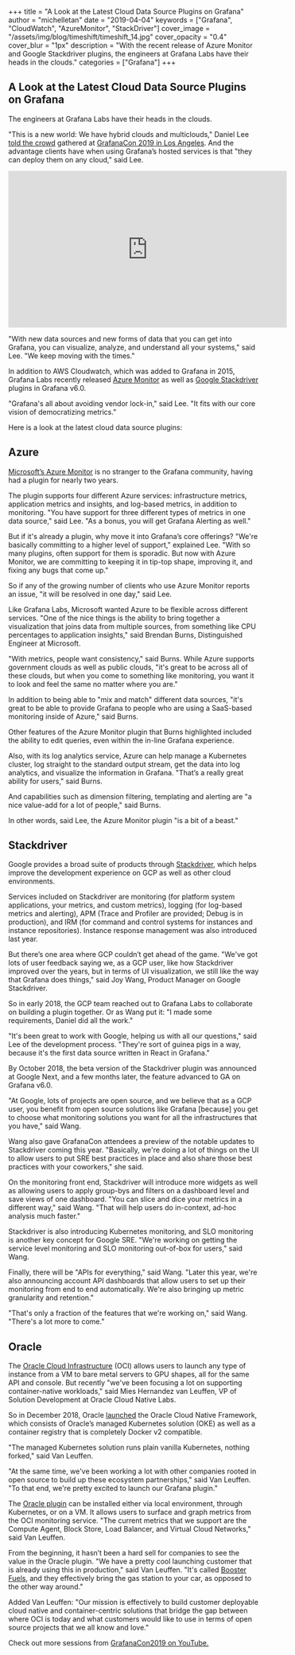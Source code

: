 +++
title = "A Look at the Latest Cloud Data Source Plugins on Grafana"
author = "michelletan"
date = "2019-04-04"
keywords = ["Grafana", "CloudWatch", "AzureMonitor", "StackDriver"]
cover_image = "/assets/img/blog/timeshift/timeshift_14.jpg"
cover_opacity = "0.4"
cover_blur = "1px"
description = "With the recent release of Azure Monitor and Google Stackdriver plugins, the engineers at Grafana Labs have their heads in the clouds."
categories = ["Grafana"]
+++

## A Look at the Latest Cloud Data Source Plugins on Grafana

The engineers at Grafana Labs have their heads in the clouds.

"This is a new world: We have hybrid clouds and multiclouds," Daniel Lee [told the crowd](https://www.youtube.com/watch?v=CoMX5Ky7uwQ&list=PLDGkOdUX1UjqKc3ryyoSpWZvs7yktklQr&index=13) gathered at [GrafanaCon 2019 in Los Angeles](https://grafana.com/blog/2019/03/19/grafanacon-l.a.-recap-grafana-6.0-lgtm-and-more/). And the advantage clients have when using Grafana’s hosted services is that "they can deploy them on any cloud," said Lee.

<iframe width="560" height="315" src="https://www.youtube.com/embed/CoMX5Ky7uwQ" frameborder="0" allow="accelerometer; autoplay; encrypted-media; gyroscope; picture-in-picture" allowfullscreen></iframe>

"With new data sources and new forms of data that you can get into Grafana, you can visualize, analyze, and understand all your systems," said Lee. "We keep moving with the times."

In addition to AWS Cloudwatch, which was added to Grafana in 2015, Grafana Labs recently released [Azure Monitor](http://docs.grafana.org/features/datasources/azuremonitor/) as well as [Google Stackdriver](http://docs.grafana.org/features/datasources/stackdriver/) plugins in Grafana v6.0.

"Grafana's all about avoiding vendor lock-in," said Lee. "It fits with our core vision of democratizing metrics."

Here is a look at the latest cloud data source plugins:

## Azure

[Microsoft’s Azure Monitor](https://azure.microsoft.com/en-us/) is no stranger to the Grafana community, having had a plugin for nearly two years.

The plugin supports four different Azure services: infrastructure metrics, application metrics and insights, and log-based metrics, in addition to monitoring. "You have support for three different types of metrics in one data source," said Lee. "As a bonus, you will get Grafana Alerting as well."

But if it's already a plugin, why move it into Grafana’s core offerings? "We're basically committing to a higher level of support," explained Lee. "With so many plugins, often support for them is sporadic. But now with Azure Monitor, we are committing to keeping it in tip-top shape, improving it, and fixing any bugs that come up."

So if any of the growing number of clients who use Azure Monitor reports an issue, "it will be resolved in one day," said Lee.

Like Grafana Labs, Microsoft wanted Azure to be flexible across different services. "One of the nice things is the ability to bring together a visualization that joins data from multiple sources, from something like CPU percentages to application insights," said Brendan Burns, Distinguished Engineer at Microsoft.

"With metrics, people want consistency," said Burns. While Azure supports government clouds as well as public clouds, "it's great to be across all of these clouds, but when you come to something like monitoring, you want it to look and feel the same no matter where you are."

In addition to being able to "mix and match" different data sources, "it's great to be able to provide Grafana to people who are using a SaaS-based monitoring inside of Azure," said Burns.

Other features of the Azure Monitor plugin that Burns highlighted included the ability to edit queries, even within the in-line Grafana experience.

Also, with its log analytics service, Azure can help manage a Kubernetes cluster, log straight to the standard output stream, get the data into log analytics, and visualize the information in Grafana. "That’s a really great ability for users," said Burns.

And capabilities such as dimension filtering, templating and alerting are "a nice value-add for a lot of people," said Burns.

In other words, said Lee, the Azure Monitor plugin "is a bit of a beast."

## Stackdriver

Google provides a broad suite of products through [Stackdriver](https://cloud.google.com/stackdriver/), which helps improve the development experience on GCP as well as other cloud environments.

Services included on Stackdriver are monitoring (for platform system applications, your metrics, and custom metrics), logging (for log-based metrics and alerting), APM (Trace and Profiler are provided; Debug is in production), and IRM (for command and control systems for instances and instance repositories). Instance response management was also introduced last year.

But there’s one area where GCP couldn’t get ahead of the game. "We've got lots of user feedback saying we, as a GCP user, like how Stackdriver improved over the years, but in terms of UI visualization, we still like the way that Grafana does things," said Joy Wang, Product Manager on Google Stackdriver.

So in early 2018, the GCP team reached out to Grafana Labs to collaborate on building a plugin together. Or as Wang put it: "I made some requirements, Daniel did all the work."

"It's been great to work with Google, helping us with all our questions," said Lee of the development process. "They're sort of guinea pigs in a way, because it's the first data source written in React in Grafana."

By October 2018, the beta version of the Stackdriver plugin was announced at Google Next, and a few months later, the feature advanced to GA on Grafana v6.0.

"At Google, lots of projects are open source, and we believe that as a GCP user, you benefit from open source solutions like Grafana [because] you get to choose what monitoring solutions you want for all the infrastructures that you have," said Wang.

Wang also gave GrafanaCon attendees a preview of the notable updates to Stackdriver coming this year. "Basically, we're doing a lot of things on the UI to allow users to put SRE best practices in place and also share those best practices with your coworkers," she said.

On the monitoring front end, Stackdriver will introduce more widgets as well as allowing users to apply group-bys and filters on a dashboard level and save views of one dashboard. "You can slice and dice your metrics in a different way," said Wang. "That will help users do in-context, ad-hoc analysis much faster."

Stackdriver is also introducing Kubernetes monitoring, and SLO monitoring is another key concept for Google SRE. "We're working on getting the service level monitoring and SLO monitoring out-of-box for users," said Wang.

Finally, there will be "APIs for everything," said Wang. "Later this year, we're also announcing account API dashboards that allow users to set up their monitoring from end to end automatically. We're also bringing up metric granularity and retention."

"That's only a fraction of the features that we're working on," said Wang. "There's a lot more to come."

## Oracle

The [Oracle Cloud Infrastructure](https://cloudnative.oracle.com/) (OCI) allows users to launch any type of instance from a VM to bare metal servers to GPU shapes, all for the same API and console. But recently "we've been focusing a lot on supporting container-native workloads," said Mies Hernandez van Leuffen, VP of Solution Development at Oracle Cloud Native Labs.

So in December 2018, Oracle [launched](https://www.oracle.com/corporate/pressrelease/oracle-cloud-native-framework-121118.html) the Oracle Cloud Native Framework, which consists of Oracle’s managed Kubernetes solution (OKE) as well as a container registry that is completely Docker v2 compatible.

"The managed Kubernetes solution runs plain vanilla Kubernetes, nothing forked," said Van Leuffen.

"At the same time, we've been working a lot with other companies rooted in open source to build up these ecosystem partnerships," said Van Leuffen. "To that end, we're pretty excited to launch our Grafana plugin."

The [Oracle plugin](https://grafana.com/plugins/grafana-oracle-datasource/license) can be installed either via local environment, through Kubernetes, or on a VM. It allows users to surface and graph metrics from the OCI monitoring service. "The current metrics that we support are the Compute Agent, Block Store, Load Balancer, and Virtual Cloud Networks," said Van Leuffen.

From the beginning, it hasn’t been a hard sell for companies to see the value in the Oracle plugin. "We have a pretty cool launching customer that is already using this in production," said Van Leuffen. "It's called [Booster Fuels](https://www.trybooster.com/), and they effectively bring the gas station to your car, as opposed to the other way around."

Added Van Leuffen: "Our mission is effectively to build customer deployable cloud native and container-centric solutions that bridge the gap between where OCI is today and what customers would like to use in terms of open source projects that we all know and love."

Check out more sessions from [GrafanaCon2019 on YouTube.](https://www.youtube.com/watch?v=EsU8558QQIw&list=PLDGkOdUX1UjqKc3ryyoSpWZvs7yktklQr)